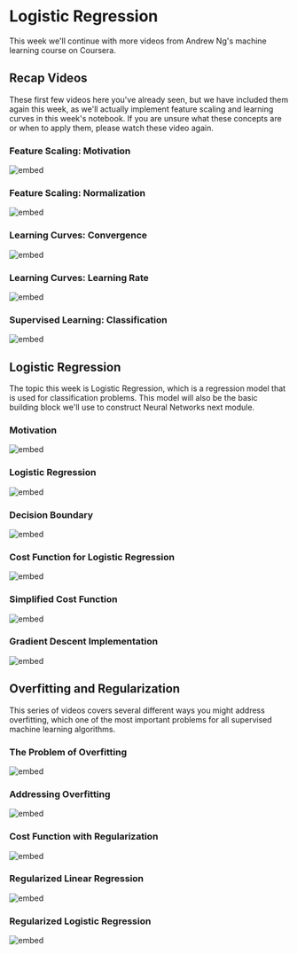 # Logistic Regression

This week we'll continue with more videos from Andrew Ng's machine learning
course on Coursera. 

## Recap Videos

These first few videos here you've already seen, but we have included them
again this week, as we'll actually implement feature scaling and learning
curves in this week's notebook. If you are unsure what these concepts are
or when to apply them, please watch these video again.

### Feature Scaling: Motivation

![embed](https://www.youtube.com/embed/YVtP5UGdgXg)

### Feature Scaling: Normalization

![embed](https://www.youtube.com/embed/gmJqLGrUscg)

### Learning Curves: Convergence

![embed](https://www.youtube.com/embed/5g4H5_gsTpU)

### Learning Curves: Learning Rate

![embed](https://www.youtube.com/embed/P_9hNBVRldM)

### Supervised Learning: Classification

![embed](https://www.youtube.com/embed/hh6gE0LxfO8)

## Logistic Regression

The topic this week is Logistic Regression, which is a regression model that
is used for classification problems. This model will also be the basic
building block we'll use to construct Neural Networks next module.

### Motivation

![embed](https://www.youtube.com/embed/p-ltr1C7u2o)

### Logistic Regression

![embed](https://www.youtube.com/embed/xuTiAW0OR40)

### Decision Boundary

![embed](https://www.youtube.com/embed/0az8RjxLLPQ)

### Cost Function for Logistic Regression

![embed](https://www.youtube.com/embed/vq4Ie5xWhww)

### Simplified Cost Function

![embed](https://www.youtube.com/embed/YkTcK_LXAxw)

### Gradient Descent Implementation

![embed](https://www.youtube.com/embed/6SZUnXEHCns)

## Overfitting and Regularization

This series of videos covers several different ways you might
address overfitting, which one of the most important problems
for all supervised machine learning algorithms.

### The Problem of Overfitting

![embed](https://www.youtube.com/embed/8upNQi-40Q8)

### Addressing Overfitting

![embed](https://www.youtube.com/embed/1kgcON0Eauc)

### Cost Function with Regularization

![embed](https://www.youtube.com/embed/NIiZZY7nlfU)

### Regularized Linear Regression

![embed](https://www.youtube.com/embed/jhrrw8Iuus0)

### Regularized Logistic Regression

![embed](https://www.youtube.com/embed/NhZXRzH2y-E)


<!--
### Optional Theory: Maximum Likelihood

<iframe id="kaltura_player" src="https://api.eu.kaltura.com/p/120/sp/12000/embedIframeJs/uiconf_id/23449960/partner_id/120?iframeembed=true&playerId=kaltura_player&entry_id=0_sii6dddk&flashvars[streamerType]=auto&amp;flashvars[localizationCode]=en_US&amp;flashvars[leadWithHTML5]=true&amp;flashvars[sideBarContainer.plugin]=true&amp;flashvars[sideBarContainer.position]=left&amp;flashvars[sideBarContainer.clickToClose]=true&amp;flashvars[chapters.plugin]=true&amp;flashvars[chapters.layout]=vertical&amp;flashvars[chapters.thumbnailRotator]=false&amp;flashvars[streamSelector.plugin]=true&amp;flashvars[EmbedPlayer.SpinnerTarget]=videoHolder&amp;flashvars[dualScreen.plugin]=true&amp;flashvars[hotspots.plugin]=1&amp;flashvars[Kaltura.addCrossoriginToIframe]=true&amp;&wid=0_b7j9d2rm" width="608" height="378" allowfullscreen webkitallowfullscreen mozAllowFullScreen allow="autoplay *; fullscreen *; encrypted-media *" sandbox="allow-downloads allow-forms allow-same-origin allow-scripts allow-top-navigation allow-pointer-lock allow-popups allow-modals allow-orientation-lock allow-popups-to-escape-sandbox allow-presentation allow-top-navigation-by-user-activation" frameborder="0" title="Minor AI Maximum Likelihood"></iframe>
-->
